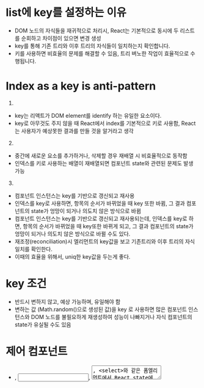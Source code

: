 # list에 key를 설정하는 이유

  * DOM 노드의 자식들을 재귀적으로 처리시, React는 기본적으로 동시에 두 리스트를 순회하고 차이점이 있으면 변경 생성
  * key를 통해 기존 트리와 이후 트리의 자식들이 일치하는지 확인합니다.
  * 키를 사용하면 비효율의 문제를 해결할 수 있음, 트리 벼노한 작업이 효율적으로 수행됩니다.

# Index as a key is anti-pattern

1. 
  * key는 리액트가 DOM element를 identify 하는 유일한 요소이다.
  * key로 아무것도 주지 않을 때 React에서 index를 기본적으로 키로 사용함, React는 사용자가 예상못한 결과를 만들 것을 알거라고 생각
2. 
  * 중간에 새로운 요소를 추가하거나, 삭제할 경우 재배열 시 비효율적으로 동작함
  * 인덱스를 키로 사용하는 배열이 재배열되면 컴포넌트 state와 관련된 문제도 발생 가능
3. 
  * 컴포넌트 인스턴스는 key를 기반으로 갱신되고 재사용
  * 인덱스를 key로 사용하면, 항목의 순서가 바뀌었을 때 key 또한 바뀜, 그 결과 컴포넌트의 state가 엉망이 되거나 의도치 않은 방식으로 바뀜
* 컴포넌트 인스턴스는 key를 기반으로 갱신되고 재사용되는데, 인덱스를 key로 하면, 항목의 순서가 바뀌었을 때 key또한 바뀌게 되고, 그 결과 컴포넌트의 state가 엉망이 되거나 의도치 않은 방식으로 바뀔 수도 있다.
* 재조정(reconciliation)시 엘리먼트의 key값을 보고 기존트리와 이후 트리의 자식일치를 확인한다. 
* 이때의 효율을 위해서, uniq한 key값을 두는게 좋다.

# key 조건

  * 반드시 변하지 않고, 예상 가능하며, 유일해야 함
  * 변하는 값 (Math.random()으로 생성된 값)을 key 로 사용하면 많은 컴포넌트 인스턴스와 DOM 노드를 불필요하게 재생성하여 성능이 나빠지거나 자식 컴포넌트의 state가 유실될 수도 있음

# 제어 컴포넌트

  * <form>, <input>, <textarea>, <select>와 같은 폼엘리먼트에서 React state에 의해 입력값이 제어되는 것
  * React의 state가 single source of truth로 설정해두어서 폼에서 발생하는 사용자 입력값을 제어함
  * 이러한 리액트에 의해 값이 제어 되는 입력폼을 제어 컴포넌트라고 함
  * input 값이 항상 React state에 의해 결정됨

# setState가 비동기적인 이유

  * 이벤트 핸들러 내에서 setState가 비동기적인데, 그 이유느 부모와 자식에서 호출한다면 자식은 두번 렌더링되지 않는다. 그 대신에 브라우저 이벤트가 끝날 시점에 state를 일괄적으로 업데이트 하는데 더 큰 규모의 앱에서는 뚜렷한 성능향상을 만듦

# useMemo와 useCallback

  * useMemo는 useMemo(fn, [dependency])로 사용하고, dependency가 변경됐을 때 새로 fn에 인자로 dependency가 들어가서 값이 저장되고, 아닐 경우 저장된 값이 주어짐
  * useCallback은 useMemo와 유사하지만, useMemo와 달리 값이 아닌 함수가 반환된다.
  * 사용 시점
    * 둘 다 최적화를 위해 주로 사용함 (하지만, 알기 어려움, 우선 측정해보기)
    * useEffect에서 dependency가 reference type으로 측정이 어려울때 (참조 동일성)
    * 고비용의 복잡한 연산(함수)이 사용될때

# PropTypes

  * PropTypes는 리액트에 내장된 타입 검사 기능
  * 컴포넌트의 props의 타입을 검사할 수 있다.
  * 전달받은 데이터의 유효성 검사를 위해 다양한 유효성 검사기(validator)가 있음
    * string, array, object, number... 다양함, 사용시 문서를 확인해보자.
  * 성능상의 이유로 개발 모드 (development mode)에서만 확인 가능하다.
  * defaultProps로 초기값을 설정해 둘 수 있다.

# Fragments

  * DOM에 별도의 노드를 추가하지 않고 여러 자식을 그룹화하는 방법
  * 단축 문법으로 <></> 로 사용한다.
  * map을 이용해서 key를 넣어줘야할 경우엔 <React.Fragment key={id}></React.Fragment> 로 사용한다. (<Fragment key={id}></Fragment>로도 사용가능)

# Hook의 규칙

  * 최상위에서만 Hook을 호출해야 한다.
    * 반복문, 조건문, 중첩함수 내에서 Hook을 사용하면 안됨.
    * early return 실행 전에 항상 React 함수의 최상위에서 Hook을 호출해야된다.
    * 컴포넌트가 렌더링될때 마다 항상 동일한 순서로 Hook의 순서를 보장하기 위함
      * rendering이후 useEffect내 effect함수 호출 
      * useState 여러번 호출되도 올바른 상태유지
        * 특정 state에 맞는 useState가 적용되는 걸 보장, React Hook이 호출되는 순서에 의존하기 때문
        * 순서대로 Hook이 실행될 것이라고 예상하고, 의존해서 값을 가져오는데, 조건문 등과 같은 항상 같은 순서를 보장하지 않으면 오류가 생김
        * 조건부를 사용하고 싶다면, Hook내부에서 사용
  * 오직 React함수내에서만 Hook을 호출해야한다.

  # 사용자 정의 Hook (Custom Hook)

    * use로 시작하는 자바스크립트 함수, 두 개의 자바스크립트 함수에서 같은 로직을 공유할 때 또 다른 함수로 분리
    * render props나 고차 컴포넌트 이외 상태 관련 로직을 공유할 때 트리에 컴포넌트를 더하지않는 방법
      * 공통 코드를 뽑아서 새로운 Hook으로 만듦
      * use로 꼭 시작해야함, Hook의 규칙
    * 너무 이른 단계에서 공통부분을 찾고 로직을 뽑아내려고 하지 말자.
    * Hook으로 복잡한 로직을 단순한 인터페이스 속에 숨기거나 복잡하게 뒤엉킨 컴포넌트를 풀어내도록 돕는 경우를 찾아보자.
